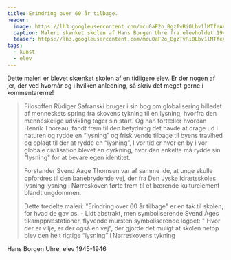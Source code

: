 ```yaml
---
title: Erindring over 60 år tilbage.
header:
  image: https://lh3.googleusercontent.com/mcu0aF2o_BgzTvRi0Lbv1lMTfeAV5AklUQhDQbbo6s57toyZTe-SXlcFykrDpVM26gdgCGDbkCCRV8TzSB_4_khfDdEIiaijCZaTsSn9O403o4_w89fyesYSqxT-XaXKNXeCp_-j2r8
  caption: Maleri skænket skolen af Hans Borgen Uhre fra elevholdet 1945-46
  teaser: https://lh3.googleusercontent.com/mcu0aF2o_BgzTvRi0Lbv1lMTfeAV5AklUQhDQbbo6s57toyZTe-SXlcFykrDpVM26gdgCGDbkCCRV8TzSB_4_khfDdEIiaijCZaTsSn9O403o4_w89fyesYSqxT-XaXKNXeCp_-j2r8
tags:
  - kunst
  - elev
---
```


Dette maleri er blevet skænket skolen af en tidligere elev. Er der nogen af jer, der ved hvornår og i hvilken anledning, så skriv det meget gerne i kommentarerne!

> Filosoffen Rüdiger Safranski bruger i sin bog om globalisering billedet af menneskets spring fra skovens tykning til en lysning, hvorfra den menneskelige udvikling tager sin start. Og han fortæller hvordan Henrik Thoreau, fandt frem til den betydning det havde at drage ud i naturen og rydde en “lysning” og frisk vende tilbage til byens travlhed og oplagt til der at rydde en “lysning”, I vor tid er hver en by i vor globale civilisation blevet en dyrkning, hvor den enkelte må rydde sin "lysning" for at bevare egen identitet.
>
> Forstander Svend Aage Thomsen var af samme ide, at unge skulle opfordres til den banebrydende vej, der fra Den Jyske Idrætsskoles lysning lysning i Nørreskoven førte frem til et bærende kulturelement blandt ungdommen.
>
> Dette tredelte maleri: "Erindring over 60 år tilbage" er en tak til skolen, for hvad de gav os. - Lidt abstrakt, men symboliserende Svend Åges tikamppræstationer, flyvende mursten symboliserende logoet: " Hvor der er vilje, er der også en vej", der gjorde det muligt at skolen netop blev den helt rigtige “lysning” i Nørreskovens tykning
 
Hans Borgen Uhre, elev 1945-1946

